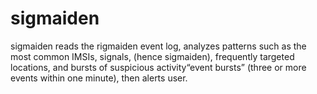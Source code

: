 # sigmaiden
sigmaiden reads the rigmaiden event log, analyzes patterns such as the most common IMSIs, signals, (hence sigmaiden), frequently targeted locations, and bursts of suspicious activity“event bursts” (three or more events within one minute), then alerts user.
